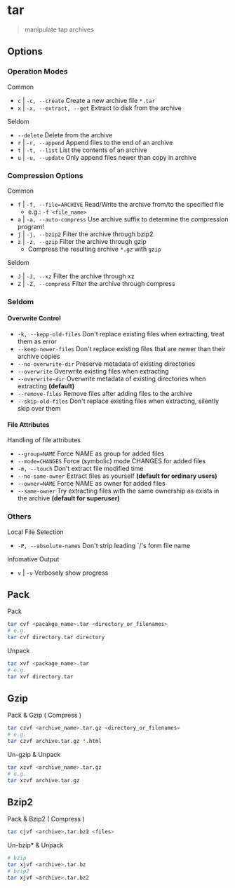 # tar

> manipulate tap archives

## Options

### Operation Modes

Common

- `c` | `-c, --create` Create a new archive file `*.tar`
- `x` | `-x, --extract, --get` Extract to disk from the archive

Seldom

- `--delete` Delete from the archive
- `r` | `-r, --append` Append files to the end of an archive
- `t` | `-t, --list` List the contents of an archive
- `u` | `-u, --update` Only append files newer than copy in archive

### Compression Options

Common

- `f` | `-f, --file=ARCHIVE` Read/Write the archive from/to the specified file
    - e.g.: `-f <file_name>`
- `a` | `-a, --auto-compress` Use archive suffix to determine the compression program!
- `j` | `-j, --bzip2` Filter the archive through bzip2
- `z` | `-z, --gzip` Filter the archive through gzip
    - Compress the resulting archive `*.gz` with `gzip`

Seldom

- `J` | `-J, --xz` Filter the archive through xz
- `Z` | `-Z, --compress` Filter the archive through compress

### Seldom

#### Overwrite Control

- `-k, --kepp-old-files` Don't replace existing files when extracting, treat them as error
- `--keep-newer-files` Don't replace existing files that are newer than their archive copies
- `--no-overwrite-dir` Preserve metadata of existing directories
- `--overwrite` Overwrite existing files when extracting
- `--overwrite-dir` Overwrite metadata of existing directories when extracting **(default)**
- `--remove-files` Remove files after adding files to the archive
- `--skip-old-files` Don't replace existing files when extracting, silently skip over them

#### File Attributes

Handling of file attributes

- `--group=NAME` Force NAME as group for added files
- `--mode=CHANGES` Force (symbolic) mode CHANGES for added files
- `-m, --touch` Don't extract file modified time
- `--no-same-owner` Extract files as yourself **(default for ordinary users)**
- `--owner=NAME` Force NAME as owner for added files
- `--same-owner` Try extracting files with the same ownership as exists in the archive **(default for superuser)**

### Others

Local File Selection

- `-P, --absolute-names` Don't strip leading `/'s form file name

Infomative Output

- `v` | `-v` Verbosely show progress

## Pack

Pack

```bash
tar cvf <pacakge_name>.tar <directory_or_filenames>
# e.g.
tar cvf directory.tar directory
```

Unpack

```bash
tar xvf <package_name>.tar
# e.g.
tar xvf directory.tar
```

## Gzip

Pack & Gzip ( Compress )

```bash
tar czvf <archive_name>.tar.gz <directory_or_filenames>
# e.g.
tar czvf archive.tar.gz *.html
```

Un-gzip & Unpack

```bash
tar xzvf <archive_name>.tar.gz
# e.g.
tar xzvf archive.tar.gz
```

## Bzip2

Pack & Bzip2 ( Compress )

```bash
tar cjvf <archive>.tar.bz2 <files>
```

Un-bzip\* & Unpack

```bash
# bzip
tar xjvf <archive>.tar.bz
# bzip2
tar xjvf <archive>.tar.bz2
```
